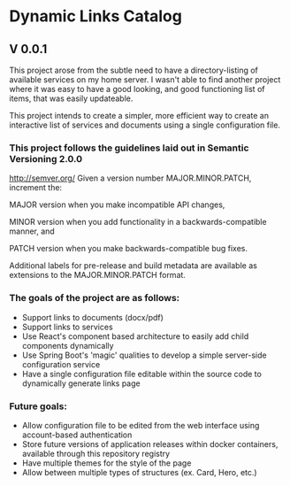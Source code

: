 # Dynamic Links Catalog
## V 0.0.1

This project arose from the subtle need to have a directory-listing of available services on my home server. I wasn't able to find another project where it was easy to have a good looking, and good functioning list of items, that was easily updateable.

This project intends to create a simpler, more efficient way to create an interactive list of services and documents using a single configuration file.

### This project follows the guidelines laid out in Semantic Versioning 2.0.0
http://semver.org/
Given a version number MAJOR.MINOR.PATCH, increment the:

MAJOR version when you make incompatible API changes,

MINOR version when you add functionality in a backwards-compatible manner, and

PATCH version when you make backwards-compatible bug fixes.

Additional labels for pre-release and build metadata are available as extensions to the MAJOR.MINOR.PATCH format.

### The goals of the project are as follows:
- Support links to documents (docx/pdf)
- Support links to services
- Use React's component based architecture to easily add child components dynamically
- Use Spring Boot's 'magic' qualities to develop a simple server-side configuration service
- Have a single configuration file editable within the source code to dynamically generate links page

### Future goals:
- Allow configuration file to be edited from the web interface using account-based authentication
- Store future versions of application releases within docker containers, available through this repository registry
- Have multiple themes for the style of the page
- Allow between multiple types of structures (ex. Card, Hero, etc.)